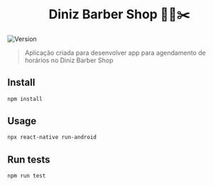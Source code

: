 <h1 align="center">Diniz Barber Shop 💇🏻✂️</h1>
<p>
  <img alt="Version" src="https://img.shields.io/badge/version-0.0.1-blue.svg?cacheSeconds=2592000" />
</p>

> Aplicação criada para desenvolver app para agendamento de horários no Diniz Barber Shop

## Install

```sh
npm install
```

## Usage

```sh
npx react-native run-android
```

## Run tests

```sh
npm run test
```
